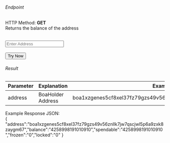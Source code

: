 <h6>Endpoint</h6>

<p id="endpoint"></p>

HTTP Method: **GET**
<br/>
Returns the balance of the address

<br/>
<input class="md-input" placeholder="Enter Address" id="address" width="100"></input><br/><br/>
<button class="md-button" onclick="tryNow()">Try Now</button>
<script>
   document.getElementById("endpoint").innerHTML =`https://dev-stoa-boascan.bosagora.com/wallet/balance/${document.getElementById("address").value || "boa1xzgenes5cf8xel37fz79gzs49v56znllk7jw7qscjwl5p6a9zxk8zaygm67"}`
    function tryNow(){
        document.getElementById("showResult").innerHTML =""
        document.getElementById("endpoint").innerHTML =""
        fetch(`https://dev-stoa-boascan.bosagora.com/wallet/balance/${document.getElementById("address").value || "boa1xzgenes5cf8xel37fz79gzs49v56znllk7jw7qscjwl5p6a9zxk8zaygm67"}`).then((res) => {
            res.json().then((res) => {
                document.getElementById("showResult").innerHTML = JSON.stringify(res)
                document.getElementById("endpoint").innerHTML =`https://dev-stoa-boascan.bosagora.com/wallet/balance/${document.getElementById("address").value || "boa1xzgenes5cf8xel37fz79gzs49v56znllk7jw7qscjwl5p6a9zxk8zaygm67"}`
                })
        }).catch((err) => {
            console.log(err)
        })
    }
</script>
<h6>Result</h6>
<p id="showResult"></p>

| Parameter | Explanation  | Example                              |
| --------- | ------------ | ------------------------------------ |
| address   | BoaHolder Address | boa1xzgenes5cf8xel37fz79gzs49v56znllk7jw7qscjwl5p6a9zxk8zaygm67 |

Example Response JSON:<br/>
{
    "address":"boa1xzgenes5cf8xel37fz79gzs49v56znllk7jw7qscjwl5p6a9zxk8zaygm67","balance":"4258998191010910","spendable":"4258998191010910","frozen":"0","locked":"0"
}